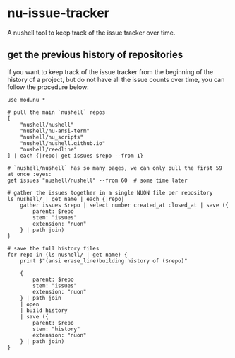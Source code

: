 # nu-issue-tracker
A nushell tool to keep track of the issue tracker over time.

## get the previous history of repositories
if you want to keep track of the issue tracker from the beginning of the
history of a project, but do not have all the issue counts over time, you
can follow the procedure below:
```nushell
use mod.nu *

# pull the main `nushell` repos
[
    "nushell/nushell"
    "nushell/nu-ansi-term"
    "nushell/nu_scripts"
    "nushell/nushell.github.io"
    "nushell/reedline"
] | each {|repo| get issues $repo --from 1}

# `nushell/nushell` has so many pages, we can only pull the first 59 at once :eyes:
get issues "nushell/nushell" --from 60  # some time later

# gather the issues together in a single NUON file per repository
ls nushell/ | get name | each {|repo|
    gather issues $repo | select number created_at closed_at | save ({
        parent: $repo
        stem: "issues"
        extension: "nuon"
    } | path join)
}

# save the full history files
for repo in (ls nushell/ | get name) {
    print $"(ansi erase_line)building history of ($repo)"

    {
        parent: $repo
        stem: "issues"
        extension: "nuon"
    } | path join
    | open
    | build history
    | save ({
        parent: $repo
        stem: "history"
        extension: "nuon"
    } | path join)
}
```
